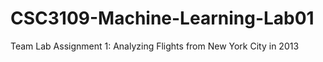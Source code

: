 # CSC3109-Machine-Learning-Lab01
Team Lab Assignment 1: Analyzing Flights from New York City in 2013
